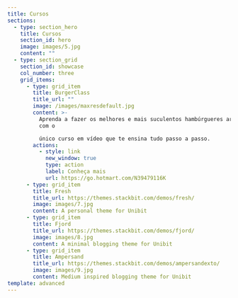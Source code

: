 ```yaml
---
title: Cursos
sections:
  - type: section_hero
    title: Cursos
    section_id: hero
    image: images/5.jpg
    content: ""
  - type: section_grid
    section_id: showcase
    col_number: three
    grid_items:
      - type: grid_item
        title: BurgerClass
        title_url: ""
        image: /images/maxresdefault.jpg
        content: >-
          Aprenda a fazer os melhores e mais suculentos hambúrgueres artesanais
          com o

          único curso em vídeo que te ensina tudo passo a passo.
        actions:
          - style: link
            new_window: true
            type: action
            label: Conheça mais
            url: https://go.hotmart.com/N39479116K
      - type: grid_item
        title: Fresh
        title_url: https://themes.stackbit.com/demos/fresh/
        image: images/7.jpg
        content: A personal theme for Unibit
      - type: grid_item
        title: Fjord
        title_url: https://themes.stackbit.com/demos/fjord/
        image: images/8.jpg
        content: A minimal blogging theme for Unibit
      - type: grid_item
        title: Ampersand
        title_url: https://themes.stackbit.com/demos/ampersandexto/
        image: images/9.jpg
        content: Medium inspired blogging theme for Unibit
template: advanced
---
```

